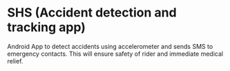 # SHS (Accident detection and tracking app)
Android App to detect accidents using accelerometer and sends SMS to emergency contacts.
This will ensure safety of rider and immediate medical relief.
